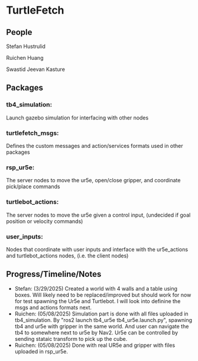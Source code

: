 # TurtleFetch
## People
Stefan Hustrulid

Ruichen Huang

Swastid Jeevan Kasture

## Packages

### tb4_simulation: 
Launch gazebo simulation for interfacing with other nodes
### turtlefetch_msgs: 
Defines the custom messages and action/services formats used in other packages
### rsp_ur5e: 
The server nodes to move the ur5e, open/close gripper, and coordinate pick/place commands
### turtlebot_actions: 
The server nodes to move the ur5e given a control input, (undecided if goal position or velocity commands)
### user_inputs: 
Nodes that coordinate with user inputs and interface with the ur5e_actions and turtlebot_actions nodes, (i.e. the client nodes)


## Progress/Timeline/Notes
- Stefan: (3/29/2025) Created a world with 4 walls and a table using boxes. Will likely need to be replaced/improved but should work for now for test spawning the Ur5e and Turtlebot. I will look into definine the msgs and actions formats next.
- Ruichen: (05/08/2025) Simulation part is done with all files uploaded in tb4_simulation. By "ros2 launch tb4_ur5e tb4_ur5e.launch.py", spawning tb4 and ur5e with gripper in the same world. And user can navigate the tb4 to somewhere next to ur5e by Nav2. Ur5e can be controlled by sending stataic transform to pick up the cube.
- Ruichen: (05/08/2025) Done with real UR5e and gripper with files uploaded in rsp_ur5e.
